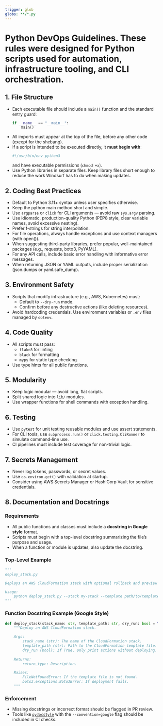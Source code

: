 ```yaml
---
trigger: glob
globs: **/*.py
---
```


# Python DevOps Guidelines.  These rules were designed for Python scripts used for automation, infrastructure tooling, and CLI orchestration.


## 1. File Structure
- Each executable file should include a `main()` function and the standard entry guard:
  ```python
  if __name__ == "__main__":
      main()
  ```
- All imports must appear at the top of the file, before any other code (except for the shebang).
- If a script is intended to be executed directly, it **must begin with**:
  ```python
  #!/usr/bin/env python3
  ```
  and have executable permissions (`chmod +x`).
- Use Python libraries in separate files. Keep library files short enough to reduce the work Windsurf has to do when making updates.


## 2. Coding Best Practices
- Default to Python 3.11+ syntax unless user specifies otherwise.
- Keep the python main method short and simple.
- Use `argparse` or `click` for CLI arguments — avoid raw `sys.argv` parsing.
- Use idiomatic, production-quality Python (PEP8 style, clear variable names, avoid excessive nesting).
- Prefer f-strings for string interpolation.
- For file operations, always handle exceptions and use context managers (with open()).
- When suggesting third-party libraries, prefer popular, well-maintained packages (e.g., requests, boto3, PyYAML).
- For any API calls, include basic error handling with informative error messages.
- When returning JSON or YAML outputs, include proper serialization (json.dumps or yaml.safe_dump).


## 3. Environment Safety
- Scripts that modify infrastructure (e.g., AWS, Kubernetes) must:
  - Default to `--dry-run` mode.
  - Confirm before any destructive actions (like deleting resources).
- Avoid hardcoding credentials. Use environment variables or `.env` files managed by `dotenv`.

## 4. Code Quality
- All scripts must pass:
  - `flake8` for linting
  - `black` for formatting
  - `mypy` for static type checking
- Use type hints for all public functions.

## 5. Modularity
- Keep logic modular — avoid long, flat scripts.
- Split shared logic into `lib/` modules.
- Use wrapper functions for shell commands with exception handling.

## 6. Testing
- Use `pytest` for unit testing reusable modules and use assert statements.
- For CLI tools, use `subprocess.run()` or `click.testing.CliRunner` to simulate command-line use.
- CI pipelines must include test coverage for non-trivial logic.

## 7. Secrets Management
- Never log tokens, passwords, or secret values.
- Use `os.environ.get()` with validation at startup.
- Consider using AWS Secrets Manager or HashiCorp Vault for sensitive credentials.

## 8. Documentation and Docstrings

### Requirements
- All public functions and classes must include a **docstring in Google style** format.
- Scripts must begin with a top-level docstring summarizing the file’s purpose and usage.
- When a function or module is updates, also update the docstring.

### Top-Level Example
```python
"""
deploy_stack.py

Deploys an AWS CloudFormation stack with optional rollback and preview features.

Usage:
    python deploy_stack.py --stack my-stack --template path/to/template.yaml
"""
```

### Function Docstring Example (Google Style)
```python
def deploy_stack(stack_name: str, template_path: str, dry_run: bool = True):
    """Deploy an AWS CloudFormation stack.

    Args:
        stack_name (str): The name of the CloudFormation stack.
        template_path (str): Path to the CloudFormation template file.
        dry_run (bool): If True, only print actions without deploying.
   
    Returns:
        return_type: Description.

    Raises:
        FileNotFoundError: If the template file is not found.
        boto3.exceptions.Boto3Error: If deployment fails.
    """
```

### Enforcement
- Missing docstrings or incorrect format should be flagged in PR review.
- Tools like [`pydocstyle`](http://www.pydocstyle.org/en/stable/) with the `--convention=google` flag should be included in CI checks.
